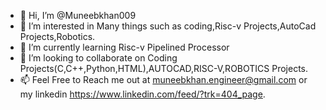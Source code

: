 - 👋 Hi, I’m @Muneebkhan009
- 👀 I’m interested in Many things such as coding,Risc-v Projects,AutoCad Projects,Robotics.
- 🌱 I’m currently learning Risc-v Pipelined Processor
- 💞️ I’m looking to collaborate on Coding Projects(C,C++,Python,HTML),AUTOCAD,RISC-V,ROBOTICS Projects.
- 📫 Feel Free to Reach me out at muneebkhan.engineer@gmail.com or my linkedin https://www.linkedin.com/feed/?trk=404_page.

<!---
Muneebkhan009/Muneebkhan009 is a ✨ special ✨ repository because its `README.md` (this file) appears on your GitHub profile.
You can click the Preview link to take a look at your changes.
--->
